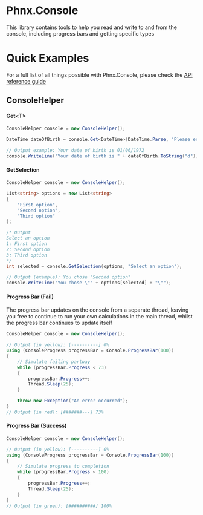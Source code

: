 # Phnx.Console

This library contains tools to help you read and write to and from the console, including progress bars and getting specific types

# Quick Examples

For a full list of all things possible with Phnx.Console, please check the [API reference guide](https://phoenix-apps.github.io/Phnx-Wiki/api/Phnx.Console.html)

## ConsoleHelper

#### Get&lt;T&gt;
```cs
ConsoleHelper console = new ConsoleHelper();

DateTime dateOfBirth = console.Get<DateTime>(DateTime.Parse, "Please enter your date of birth: ");

// Output example: Your date of birth is 01/06/1972
console.WriteLine("Your date of birth is " + dateOfBirth.ToString("d"));
```

#### GetSelection
```cs
ConsoleHelper console = new ConsoleHelper();

List<string> options = new List<string>
{
    "First option",
    "Second option",
    "Third option"
};

/* Output
Select an option
1: First option
2: Second option
3: Third option
*/
int selected = console.GetSelection(options, "Select an option");

// Output (example): You chose "Second option"
console.WriteLine("You chose \"" + options[selected] + "\"");
```

#### Progress Bar (Fail)

The progress bar updates on the console from a separate thread, leaving you free to continue to run your own calculations in the main thread, whilst the progress bar continues to update itself

```cs
ConsoleHelper console = new ConsoleHelper();

// Output (in yellow): [----------] 0%
using (ConsoleProgress progressBar = Console.ProgressBar(100))
{
    // Simulate failing partway
    while (progressBar.Progress < 73)
    {
        progressBar.Progress++;
        Thread.Sleep(25);
    }

    throw new Exception("An error occurred");
}
// Output (in red): [#######---] 73%
```

#### Progress Bar (Success)
```cs
ConsoleHelper console = new ConsoleHelper();

// Output (in yellow): [----------] 0%
using (ConsoleProgress progressBar = Console.ProgressBar(100))
{
    // Simulate progress to completion
    while (progressBar.Progress < 100)
    {
        progressBar.Progress++;
        Thread.Sleep(25);
    }
}
// Output (in green): [##########] 100%
```
